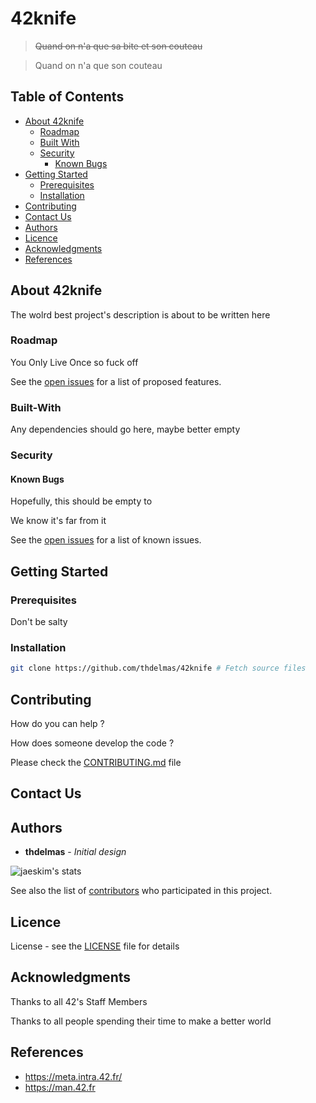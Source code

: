 # 42knife

> ~~Quand on n'a que sa bite et son couteau~~

> Quand on n'a que son couteau

## Table of Contents

* [About 42knife](#about-better-readme)
  * [Roadmap](#roadmap)
  * [Built With](#built-with)
  * [Security](#security)
    * [Known Bugs](#known-bugs)
* [Getting Started](#getting-started)
  * [Prerequisites](#prerequisites)
  * [Installation](#installation)
* [Contributing](#contributing)
* [Contact Us](#contact-us)
* [Authors](#authors)
* [Licence](#licence)
* [Acknowledgments](#acknowledgments)
* [References](#references)

## About 42knife

The wolrd best project's description is about to be written here

### Roadmap

You Only Live Once so fuck off

See the [open issues](https://github.com/thdelmas/42knife/issues) for a list of proposed features.

### Built-With

Any dependencies should go here, maybe better empty

### Security

#### Known Bugs

Hopefully, this should be empty to

We know it's far from it

See the [open issues](https://github.com/thdelmas/42knife/issues) for a list of known issues.

## Getting Started

### Prerequisites

Don't be salty

### Installation

```sh
git clone https://github.com/thdelmas/42knife # Fetch source files

```

## Contributing

How do you can help ?

How does someone develop the code ?

Please check the [CONTRIBUTING.md](CONTRIBUTING.md) file

## Contact Us

## Authors

* **thdelmas** - *Initial design*

![jaeskim's stats](https://badge42.herokuapp.com/api/stats/thdelmas)

See also the list of [contributors](https://github.com/thdelmas/42knife/graphs/contributors) who participated in this project.

## Licence

License - see the [LICENSE](LICENSE) file for details

## Acknowledgments

Thanks to all 42's Staff Members

Thanks to all people spending their time to make a better world

## References

- <https://meta.intra.42.fr/>
- <https://man.42.fr>

